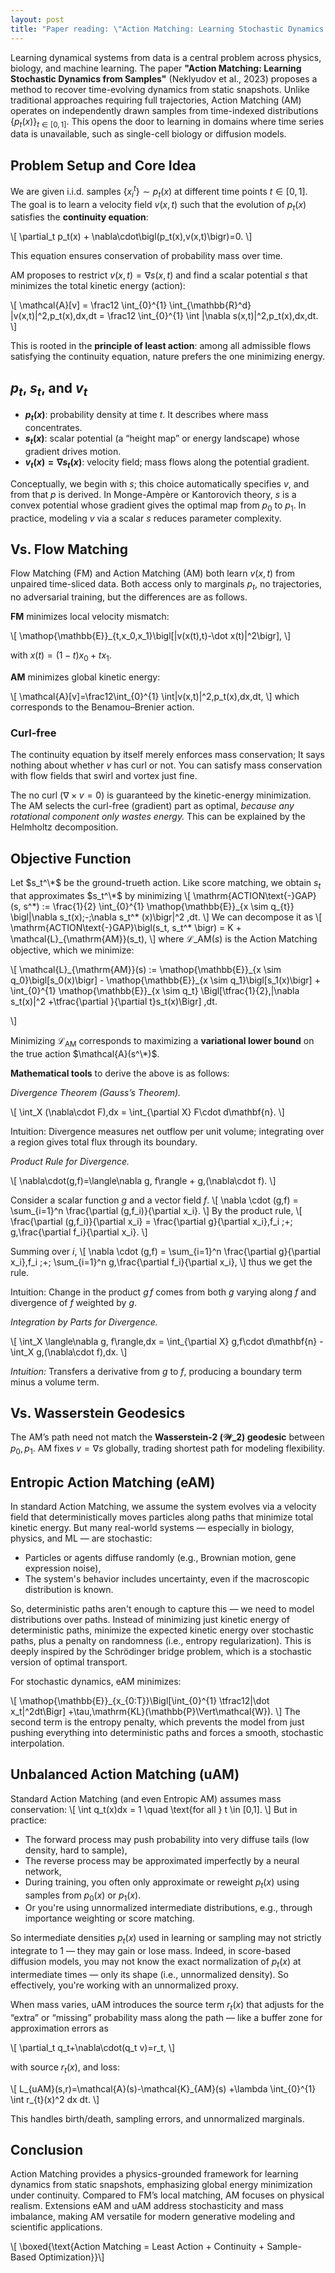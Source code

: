 ```yaml
---
layout: post
title: "Paper reading: \"Action Matching: Learning Stochastic Dynamics from Samples\""
---
```


Learning dynamical systems from data is a central problem across physics, biology, and machine learning. 
The paper **"Action Matching: Learning Stochastic Dynamics from Samples"** (Neklyudov et al., 2023) proposes a method to recover time-evolving dynamics from static snapshots. Unlike traditional approaches requiring full trajectories, Action Matching (AM) operates on independently drawn samples from time-indexed distributions $\{p_t(x)\}_{t\in[0,1]}$. This opens the door to learning in domains where time series data is unavailable, such as single-cell biology or diffusion models.

## Problem Setup and Core Idea

We are given i.i.d. samples $\{x_i^t\}\sim p_t(x)$ at different time points $t\in[0,1]$. The goal is to learn a velocity field $v(x,t)$ such that the evolution of $p_t(x)$ satisfies the **continuity equation**:

\\[
\partial_t p_t(x) + \nabla\cdot\bigl(p_t(x)\,v(x,t)\bigr)=0.
\\]

This equation ensures conservation of probability mass over time.

AM proposes to restrict $v(x,t)=\nabla s(x,t)$ and find a scalar potential $s$ that minimizes the total kinetic energy (action):

\\[
\mathcal{A}[v] = \frac12 \int_{0}^{1} \int_{\mathbb{R}^d} \|v(x,t)\|^2\,p_t(x)\,dx\,dt
= \frac12 \int_{0}^{1} \int \|\nabla s(x,t)\|^2\,p_t(x)\,dx\,dt.
\\]

This is rooted in the **principle of least action**: among all admissible flows satisfying the continuity equation, nature prefers the one minimizing energy.

## $p_t$, $s_t$, and $v_t$

- **$p_t(x)$**: probability density at time $t$. It describes where mass concentrates.
- **$s_t(x)$**: scalar potential (a “height map” or energy landscape) whose gradient drives motion.
- **$v_t(x)=\nabla s_t(x)$**: velocity field; mass flows along the potential gradient.

Conceptually, we begin with $s$; this choice automatically specifies $v$, and from that $p$ is derived.
In Monge-Ampère or Kantorovich theory,
$s$ is a convex potential whose gradient gives the optimal map from $p_0$ to $p_1$.
In practice, modeling $v$ via a scalar $s$ reduces parameter complexity.

## Vs. Flow Matching

Flow Matching (FM) and Action Matching (AM) both learn $v(x,t)$ from unpaired time-sliced data.
Both access only to marginals $p_t$, no trajectories, no adversarial training,
but the differences are as follows.

**FM** minimizes local velocity mismatch:

\\[
\mathop{\mathbb{E}}\_{t,x_0,x_1}\bigl[\|v(x(t),t)-\dot x(t)\|^2\bigr],
\\]

with $x(t)=(1-t)x_0+tx_1$.

**AM** minimizes global kinetic energy:

\\[
\mathcal{A}[v]=\frac12\int_{0}^{1} \int\|v(x,t)\|^2\,p_t(x)\,dx\,dt,
\\]
which corresponds to the Benamou–Brenier action.

### Curl-free
The continuity equation by itself merely enforces mass conservation;
It says nothing about whether $v$ has curl or not. 
You can satisfy mass conservation with flow fields that swirl and vortex just fine.

The no curl ($\nabla\times v=0$) is guaranteed by the kinetic-energy minimization.
The AM  selects the curl-free (gradient) part as optimal, *because any rotational component only wastes energy.*
This can be explained by the Helmholtz decomposition.

## Objective Function

Let $s_t^\*$ be the ground-trueth action.
Like score matching, we obtain $s_t$ that approximates $s_t^\*$ by minimizing
\\[
\mathrm{ACTION\text{-}GAP}(s, s^\*)
:=
\frac{1}{2}
\int_{0}^{1}
\mathop{\mathbb{E}}\_{x \sim q_{t}}
\bigl\|\nabla s_t(x)\;-\;\nabla s_t^\* (x)\bigr\|^2
\,dt.
\\]
We can decompose it as
\\[
\mathrm{ACTION\text{-}GAP}\bigl(s_t, s_t^\* \bigr)
= K + \mathcal{L}\_{\mathrm{AM}}(s_t),
\\]
where $\mathcal{L}\_{\mathrm{AM}}(s)$ is the Action Matching objective, which we minimize:

\\[
\mathcal{L}\_{\mathrm{AM}}(s)
:=
\mathop{\mathbb{E}}\_{x \sim q_0}\bigl[s_0(x)\bigr] - \mathop{\mathbb{E}}\_{x \sim q_1}\bigl[s_1(x)\bigr]
+
\int_{0}^{1}
\mathop{\mathbb{E}}\_{x \sim q_t} \Bigl[\tfrac{1}{2}\,\|\nabla s_t(x)\|^2
+\tfrac{\partial }{\partial t}s_t(x)\Bigr]
\,dt.
<!--
-->
\\]

Minimizing $\mathcal{L}_{\mathrm{AM}}$ corresponds to maximizing a **variational lower bound** on the true action $\mathcal{A}(s^\*)$.

**Mathematical tools** to derive the above is as follows:

*Divergence Theorem (Gauss’s Theorem).*

\\[
\int_X (\nabla\cdot F)\,dx = \int_{\partial X} F\cdot d\mathbf{n}.
\\]


Intuition: Divergence measures net outflow per unit volume; integrating over a region gives total flux through its boundary.

*Product Rule for Divergence.*

\\[
\nabla\cdot(g\,f)=\langle\nabla g, f\rangle + g\,(\nabla\cdot f).
\\]

Consider a scalar function $g$ and a vector field $f$.
\\[
    \nabla \cdot (g\,f)
    = \sum_{i=1}^n \frac{\partial (g\,f_i)}{\partial x_i}.
\\]
By the product rule,
\\[
\frac{\partial (g\,f_i)}{\partial x_i}
= \frac{\partial g}{\partial x_i}\,f_i
\;+\;
g\,\frac{\partial f_i}{\partial x_i}.
\\]

Summing over $i$,
\\[
\nabla \cdot (g\,f)
= \sum_{i=1}^n \frac{\partial g}{\partial x_i}\,f_i
\;+\;
\sum_{i=1}^n g\,\frac{\partial f_i}{\partial x_i},
\\]
thus we get the rule.

Intuition: Change in the product $g\,f$ comes from both $g$ varying along $f$ and divergence of $f$ weighted by $g$.

*Integration by Parts for Divergence.*

\\[
\int_X \langle\nabla g, f\rangle\,dx
= \int_{\partial X} g\,f\cdot d\mathbf{n} - \int_X g\,(\nabla\cdot f)\,dx.
\\]

*Intuition:* Transfers a derivative from $g$ to $f$, producing a boundary term minus a volume term.


## Vs. Wasserstein Geodesics

The AM’s path need not match the **Wasserstein-2 ($\mathcal{W}\_2$) geodesic** between $p_0,p_1$.
AM fixes $v=\nabla s$ globally, trading shortest path for modeling flexibility.

## Entropic Action Matching (eAM)
In standard Action Matching, we assume the system evolves via a velocity field that deterministically moves particles along paths that minimize total kinetic energy.
But many real-world systems — especially in biology, physics, and ML — are stochastic:
- Particles or agents diffuse randomly (e.g., Brownian motion, gene expression noise),
- The system's behavior includes uncertainty, even if the macroscopic distribution is known.

So, deterministic paths aren't enough to capture this — we need to model distributions over paths.
Instead of minimizing just kinetic energy of deterministic paths,
minimize the expected kinetic energy over stochastic paths,
plus a penalty on randomness (i.e., entropy regularization).
This is deeply inspired by the Schrödinger bridge problem, which is a stochastic version of optimal transport.

For stochastic dynamics, eAM minimizes:

\\[
\mathop{\mathbb{E}}\_{x_{0:T}}\Bigl[\int_{0}^{1} \tfrac12\|\dot x_t\|^2dt\Bigr]
+\tau\,\mathrm{KL}(\mathbb{P}\Vert\mathcal{W}).
\\]
The second term is the entropy penalty, which prevents the model from just pushing everything into deterministic paths and forces a smooth, stochastic interpolation.

## Unbalanced Action Matching (uAM)
Standard Action Matching (and even Entropic AM) assumes mass conservation:
\\[
\int q_t(x)dx = 1
\quad \text{for all } t \in [0,1].
\\]
But in practice:
- The forward process may push probability into very diffuse tails (low density, hard to sample),
- The reverse process may be approximated imperfectly by a neural network,
- During training, you often only approximate or reweight 
 $p_t(x)$ using samples from $p_0(x)$ or $p_1(x)$.
- Or you're using unnormalized intermediate distributions, e.g., through importance weighting or score matching.

So intermediate densities $p_t(x)$
used in learning or sampling may not strictly integrate to 1 — they may gain or lose mass.
Indeed, in score-based diffusion models,
you may not know the exact normalization of $p_t(x)$
at intermediate times — only its shape (i.e., unnormalized density).
So effectively, you're working with an unnormalized proxy.

When mass varies, uAM 
introduces the source term $r_t(x)$ that adjusts for the “extra” or “missing” probability mass along the path — like a buffer zone for approximation errors as

\\[
\partial_t q_t+\nabla\cdot(q_t v)=r_t,
\\]

with source $r_t(x)$, and loss:

\\[
L_{uAM}(s,r)=\mathcal{A}(s)-\mathcal{K}\_{AM}(s) +\lambda \int_{0}^{1} \int r_{t}(x)^2 dx dt.
\\]

This handles birth/death, sampling errors, and unnormalized marginals.

## Conclusion

Action Matching provides a physics-grounded framework for learning dynamics from static snapshots, emphasizing global energy minimization under continuity. Compared to FM’s local matching, AM focuses on physical realism. Extensions eAM and uAM address stochasticity and mass imbalance, making AM versatile for modern generative modeling and scientific applications.

\\[
\boxed{\text{Action Matching = Least Action + Continuity + Sample-Based Optimization}}\\]
